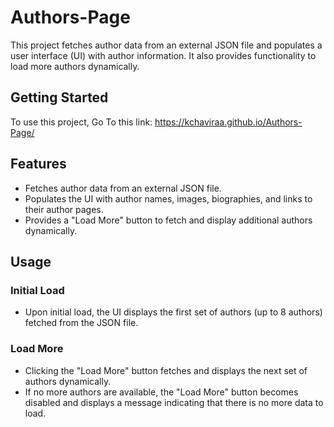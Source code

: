 # Authors-Page


This project fetches author data from an external JSON file and populates a user interface (UI) with author information. It also provides functionality to load more authors dynamically.

## Getting Started

To use this project, Go To this link: https://kchaviraa.github.io/Authors-Page/

## Features

- Fetches author data from an external JSON file.
- Populates the UI with author names, images, biographies, and links to their author pages.
- Provides a "Load More" button to fetch and display additional authors dynamically.

## Usage

### Initial Load

- Upon initial load, the UI displays the first set of authors (up to 8 authors) fetched from the JSON file.

### Load More

- Clicking the "Load More" button fetches and displays the next set of authors dynamically.
- If no more authors are available, the "Load More" button becomes disabled and displays a message indicating that there is no more data to load.






